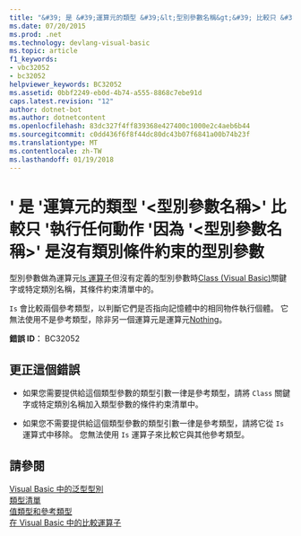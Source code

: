 ```yaml
---
title: "&#39; 是 &#39;運算元的類型 &#39;&lt;型別參數名稱&gt;&#39; 比較只 &#39;執行任何動作 &#39;因為 &#39;&lt;型別參數名稱&gt;&#39; 是沒有類別條件約束的型別參數"
ms.date: 07/20/2015
ms.prod: .net
ms.technology: devlang-visual-basic
ms.topic: article
f1_keywords:
- vbc32052
- bc32052
helpviewer_keywords: BC32052
ms.assetid: 0bbf2249-eb0d-4b74-a555-8868c7ebe91d
caps.latest.revision: "12"
author: dotnet-bot
ms.author: dotnetcontent
ms.openlocfilehash: 83dc327f4ff839368e427400c1000e2c4aeb6b44
ms.sourcegitcommit: c0dd436f6f8f44dc80dc43b07f6841a00b74b23f
ms.translationtype: MT
ms.contentlocale: zh-TW
ms.lasthandoff: 01/19/2018
---
```

# <a name="39is39-operand-of-type-39lttypeparameternamegt39-can-be-compared-only-to-39nothing39-because-39lttypeparameternamegt39-is-a-type-parameter-with-no-class-constraint"></a>&#39; 是 &#39;運算元的類型 &#39;&lt;型別參數名稱&gt;&#39; 比較只 &#39;執行任何動作 &#39;因為 &#39;&lt;型別參數名稱&gt;&#39; 是沒有類別條件約束的型別參數
型別參數做為運算元[Is 運算子](../../visual-basic/language-reference/operators/is-operator.md)但沒有定義的型別參數時[Class (Visual Basic)](http://msdn.microsoft.com/library/0777c6e6-46bc-451b-ad70-57b49d4ef4f7)關鍵字或特定類別名稱，其條件約束清單中的。  
  
 `Is` 會比較兩個參考類型，以判斷它們是否指向記憶體中的相同物件執行個體。 它無法使用不是參考類型，除非另一個運算元是運算元[Nothing](../../visual-basic/language-reference/nothing.md)。  
  
 **錯誤 ID︰** BC32052  
  
## <a name="to-correct-this-error"></a>更正這個錯誤  
  
-   如果您需要提供給這個類型參數的類型引數一律是參考類型，請將 `Class` 關鍵字或特定類別名稱加入類型參數的條件約束清單中。  
  
-   如果您不需要提供給這個類型參數的類型引數一律是參考類型，請將它從 `Is` 運算式中移除。 您無法使用 `Is` 運算子來比較它與其他參考類型。  
  
## <a name="see-also"></a>請參閱  
 [Visual Basic 中的泛型型別](../../visual-basic/programming-guide/language-features/data-types/generic-types.md)  
 [類型清單](../../visual-basic/language-reference/statements/type-list.md)  
 [值類型和參考類型](../../visual-basic/programming-guide/language-features/data-types/value-types-and-reference-types.md)  
 [在 Visual Basic 中的比較運算子](../../visual-basic/programming-guide/language-features/operators-and-expressions/comparison-operators.md)
